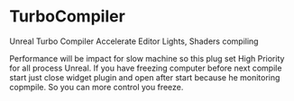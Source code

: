 # TurboCompiler
Unreal Turbo Compiler Accelerate Editor Lights, Shaders compiling  

Performance will be impact for slow machine so this plug set High Priority for all process Unreal.
If you have freezing computer before next compile start just close widget plugin and open after start because 
he monitoring copmpile. So you can more control you freeze. 
